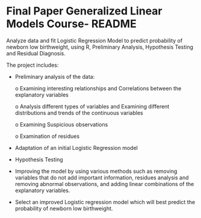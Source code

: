 # Final Paper Generalized Linear Models Course- README
Analyze data and fit Logistic Regression Model to predict probability of newborn low birthweight, using R, Preliminary Analysis, Hypothesis Testing and Residual Diagnosis.

The project includes:
  - Preliminary analysis of the data:
  
    o Examining interesting relationships and Correlations between the explanatory variables 
    
    o Analysis different types of variables and Examining different distributions and trends of the continuous variables

    o Examining Suspicious observations
    
    o Examination of residues        
   
  - Adaptation of an initial Logistic Regression model
  - Hypothesis Testing
  - Improving the model by using various methods such as removing variables that do not add important information, residues analysis and removing abnormal observations, and         adding linear combinations of the explanatory variables.
  - Select an improved Logistic regression model which will best predict the probability of newborn low birthweight.

